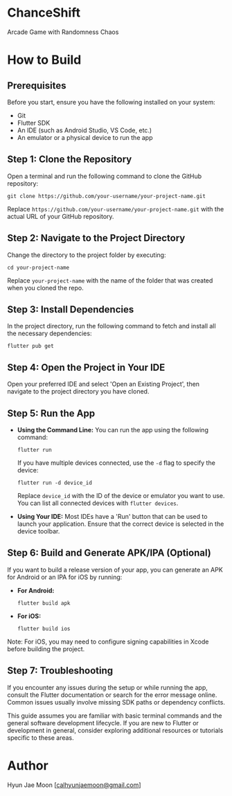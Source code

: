 # ChanceShift
Arcade Game with Randomness Chaos

# How to Build

## Prerequisites
Before you start, ensure you have the following installed on your system:
- Git
- Flutter SDK
- An IDE (such as Android Studio, VS Code, etc.)
- An emulator or a physical device to run the app

## Step 1: Clone the Repository
Open a terminal and run the following command to clone the GitHub repository:

    git clone https://github.com/your-username/your-project-name.git

Replace `https://github.com/your-username/your-project-name.git` with the actual URL of your GitHub repository.

## Step 2: Navigate to the Project Directory
Change the directory to the project folder by executing:

    cd your-project-name

Replace `your-project-name` with the name of the folder that was created when you cloned the repo.

## Step 3: Install Dependencies
In the project directory, run the following command to fetch and install all the necessary dependencies:

    flutter pub get

## Step 4: Open the Project in Your IDE
Open your preferred IDE and select 'Open an Existing Project', then navigate to the project directory you have cloned.

## Step 5: Run the App
- **Using the Command Line:**
  You can run the app using the following command:

      flutter run

  If you have multiple devices connected, use the `-d` flag to specify the device:

      flutter run -d device_id

  Replace `device_id` with the ID of the device or emulator you want to use. You can list all connected devices with `flutter devices`.

- **Using Your IDE:**
  Most IDEs have a 'Run' button that can be used to launch your application. Ensure that the correct device is selected in the device toolbar.

## Step 6: Build and Generate APK/IPA (Optional)
If you want to build a release version of your app, you can generate an APK for Android or an IPA for iOS by running:

- **For Android:**

      flutter build apk

- **For iOS:**

      flutter build ios

Note: For iOS, you may need to configure signing capabilities in Xcode before building the project.

## Step 7: Troubleshooting
If you encounter any issues during the setup or while running the app, consult the Flutter documentation or search for the error message online. Common issues usually involve missing SDK paths or dependency conflicts.

This guide assumes you are familiar with basic terminal commands and the general software development lifecycle. If you are new to Flutter or development in general, consider exploring additional resources or tutorials specific to these areas.

# Author
Hyun Jae Moon [calhyunjaemoon@gmail.com]
